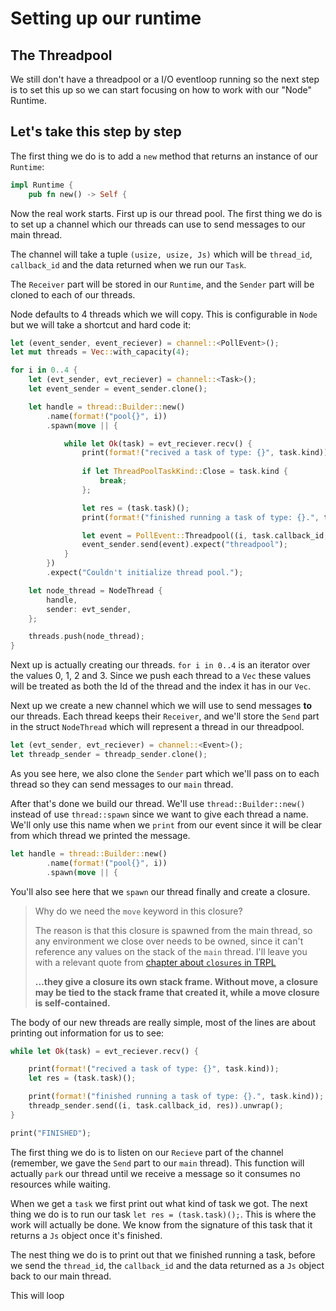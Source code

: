 # Setting up our runtime

## The Threadpool

We still don't have a threadpool or a I/O eventloop running
so the next step is to set this up so we can start focusing on how to work with
our "Node" Runtime.

## Let's take this step by step

The first thing we do is to add a `new` method that returns an instance of our
`Runtime`:

```rust
impl Runtime {
    pub fn new() -> Self {
```
Now the real work starts. First up is our thread pool. The first thing we do is
to set up a channel which our threads can use to send messages to our main thread.

The channel will take a tuple `(usize, usize, Js)` which will be `thread_id`,
`callback_id` and the data returned when we run our `Task`.

The `Receiver` part will be stored in our `Runtime`, and the `Sender` part will
be cloned to each of our threads.

Node defaults to 4 threads which we will copy. This is configurable in `Node` 
but we will take a shortcut and hard code it:

```rust
let (event_sender, event_reciever) = channel::<PollEvent>();
let mut threads = Vec::with_capacity(4);

for i in 0..4 {
    let (evt_sender, evt_reciever) = channel::<Task>();
    let event_sender = event_sender.clone();

    let handle = thread::Builder::new()
        .name(format!("pool{}", i))
        .spawn(move || {

            while let Ok(task) = evt_reciever.recv() {
                print(format!("recived a task of type: {}", task.kind));
                
                if let ThreadPoolTaskKind::Close = task.kind {
                    break;
                };

                let res = (task.task)();
                print(format!("finished running a task of type: {}.", task.kind));

                let event = PollEvent::Threadpool((i, task.callback_id, res));
                event_sender.send(event).expect("threadpool");
            }
        })
        .expect("Couldn't initialize thread pool.");

    let node_thread = NodeThread {
        handle,
        sender: evt_sender,
    };

    threads.push(node_thread);
}

```

Next up is actually creating our threads. `for i in 0..4` is an iterator over the
values 0, 1, 2 and 3. Since we push each thread to a `Vec` these values will be
treated as both the Id of the thread and the index it has in our `Vec`.

Next up we create a new channel which we will use to send messages **to** our
threads. Each thread keeps their `Receiver`, and we'll store the `Send` part
in the struct `NodeThread` which will represent a thread in our threadpool.

```rust
let (evt_sender, evt_reciever) = channel::<Event>();
let threadp_sender = threadp_sender.clone();
```
As you see here, we also clone the `Sender` part which we'll pass on to each thread
so they can send messages to our `main` thread.

After that's done we build our thread. We'll use `thread::Builder::new()` instead
of use `thread::spawn` since we want to give each thread a name. We'll only use this
name when we `print` from our event since it will be clear from which thread
we printed the message. 

```rust
let handle = thread::Builder::new()
        .name(format!("pool{}", i))
        .spawn(move || {
```
You'll also see here that we `spawn` our thread finally and create a closure.

> Why do we need the `move` keyword in this closure?
>
> The reason is that this closure is spawned from the main thread, so any environment
> we close over needs to be owned, since it can't reference any values on the stack
> of the `main` thread. I'll leave you with a relevant quote from [chapter about
> `closures` in TRPL](https://doc.rust-lang.org/1.30.0/book/first-edition/closures.html#closures)
>
> __...they give a closure its own stack frame. Without move, a closure may be
> tied to the stack frame that created it, while a move closure is self-contained.__


The body of our new threads are really simple, most of the lines are about printing
out information for us to see:

```rust
while let Ok(task) = evt_reciever.recv() {

    print(format!("recived a task of type: {}", task.kind));
    let res = (task.task)();

    print(format!("finished running a task of type: {}.", task.kind));
    threadp_sender.send((i, task.callback_id, res)).unwrap();
}

print("FINISHED");
```

The first thing we do is to listen on our `Recieve` part of the channel (remember,
we gave the `Send` part to our `main` thread). This function will actually
`park` our thread until we receive a message so it consumes no resources while
waiting.

When we get a `task` we first print out what kind of task we got. The next thing
we do is to run our task `let res = (task.task)();`. This is where the work will
actually be done. We know from the signature of this task that it returns a `Js`
object once it's finished.

The nest thing we do is to print out that we finished running a task, before we
send the `thread_id`, the `callback_id` and the data returned as a `Js` object back
to our main thread.

This will loop
